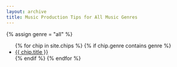```yaml
---
layout: archive
title: Music Production Tips for All Music Genres
---
```

{% assign genre = "all" %}
<ul>
{% for chip in site.chips %}
  {% if chip.genre contains genre %}
  <li><a href="{{ chip.url }}">{{ chip.title }}</a></li>
  {% endif %}
{% endfor %}
</ul>
